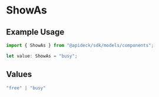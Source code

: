 # ShowAs

## Example Usage

```typescript
import { ShowAs } from "@apideck/sdk/models/components";

let value: ShowAs = "busy";
```

## Values

```typescript
"free" | "busy"
```